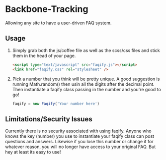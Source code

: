 # Backbone-Tracking

Allowing any site to have a user-driven FAQ system.

## Usage

1. Simply grab both the js/coffee file as well as the scss/css files and stick them in the head of your page.

    ```html
    <script type="text/javascript" src="faqify.js"></script>
    <link href="faqify.css" rel="stylesheet" />
    ```
2. Pick a number that you think will be pretty unique.  A good suggestion is running Math.random() then usin all the digits after the decimal point.  Then instantiate a faqify class passing in the number and you're good to go!

	```javascript
	faqify = new Faqify('Your number here')
	```

## Limitations/Security Issues

Currently there is no security associated with using faqify.  Anyone who knows the key (number) you use to instantiate your faqify class can post questions and answers.  Likewise if you lose this number or change it for whatever reason, you will no longer have access to your original FAQ.  But hey at least its easy to use!